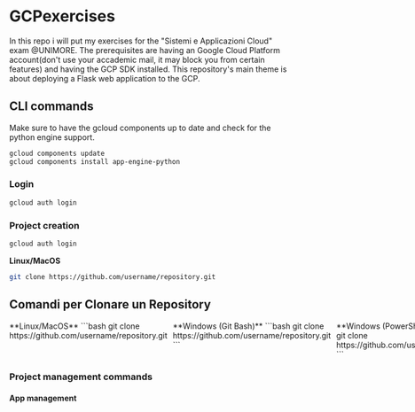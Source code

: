 # GCPexercises
In this repo i will put my exercises for the "Sistemi e Applicazioni Cloud" exam @UNIMORE. The prerequisites are having an Google Cloud Platform account(don't use your accademic mail, it may block you from certain features) and having the GCP SDK installed. This repository's main theme is about deploying a Flask web application to the GCP.

## CLI commands
Make sure to have the gcloud components up to date and check for the python engine support.
```bash
gcloud components update
gcloud components install app-engine-python
```

### Login 
```bash
gcloud auth login
```

### Project creation
```bash
gcloud auth login
```
 **Linux/MacOS**
  ```bash
  git clone https://github.com/username/repository.git
  ```
## Comandi per Clonare un Repository

<div style="display: flex; gap: 10px;">

<div style="flex: 1;">
**Linux/MacOS**
```bash
git clone https://github.com/username/repository.git
</div> 
<div style="flex: 1;"> 
  **Windows (Git Bash)** 
  ```bash 
     git clone https://github.com/username/repository.git 
  ``` 
</div> <div style="flex: 1;"> 
  **Windows (PowerShell)** 
    ```powershell 
       git clone https://github.com/username/repository.git 
    ``` </div> </div>



### Project management commands


#### App management
